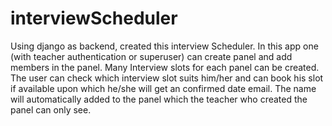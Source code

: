 # interviewScheduler
Using django as backend, created this interview Scheduler. 
In this app one (with teacher authentication or superuser) can create panel and add members in the panel. 
Many Interview slots for each panel can be created. 
The user can check which interview slot suits him/her and can book his slot if available upon which he/she will get an confirmed date email. 
The name will automatically added to the panel which the teacher who created the panel can only see.
